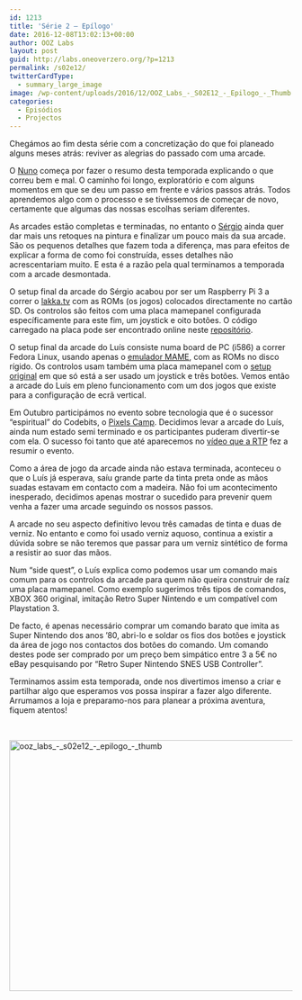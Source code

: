 ```yaml
---
id: 1213
title: 'Série 2 — Epílogo'
date: 2016-12-08T13:02:13+00:00
author: OOZ Labs
layout: post
guid: http://labs.oneoverzero.org/?p=1213
permalink: /s02e12/
twitterCardType:
  - summary_large_image
image: /wp-content/uploads/2016/12/OOZ_Labs_-_S02E12_-_Epilogo_-_Thumb.jpeg
categories:
  - Episódios
  - Projectos
---
```

Chegámos ao fim desta série com a concretização do que foi planeado alguns meses atrás: reviver as alegrias do passado com uma arcade.



O [Nuno](http://labs.oneoverzero.org/equipa/nuno-nunes/) começa por fazer o resumo desta temporada explicando o que correu bem e mal. O caminho foi longo, exploratório e com alguns momentos em que se deu um passo em frente e vários passos atrás. Todos aprendemos algo com o processo e se tivéssemos de começar de novo, certamente que algumas das nossas escolhas seriam diferentes.

As arcades estão completas e terminadas, no entanto o [Sérgio](http://labs.oneoverzero.org/series/serie-2/convidado-especial-sergio-bernardino/) ainda quer dar mais uns retoques na pintura e finalizar um pouco mais da sua arcade. São os pequenos detalhes que fazem toda a diferença, mas para efeitos de explicar a forma de como foi construída, esses detalhes não acrescentariam muito. E esta é a razão pela qual terminamos a temporada com a arcade desmontada.

O setup final da arcade do Sérgio acabou por ser um Raspberry Pi 3 a correr o [lakka.tv](http://lakka.tv) com as ROMs (os jogos) colocados directamente no cartão SD. Os controlos são feitos com uma placa mamepanel configurada específicamente para este fim, um joystick e oito botões. O código carregado na placa pode ser encontrado online neste [repositório](https://github.com/OOZLabs/mamepanel).

O setup final da arcade do Luís consiste numa board de PC (i586) a correr Fedora Linux, usando apenas o [emulador MAME](http://mamedev.org/), com as ROMs no disco rígido. Os controlos usam também uma placa mamepanel com o [setup original](http://vusb.wikidot.com/project:mamepanel) em que só está a ser usado um joystick e três botões. Vemos então a arcade do Luís em pleno funcionamento com um dos jogos que existe para a configuração de ecrã vertical.

Em Outubro participámos no evento sobre tecnologia que é o sucessor &#8220;espiritual&#8221; do Codebits, o [Pixels Camp](https://pixels.camp/). Decidimos levar a arcade do Luís, ainda num estado semi terminado e os participantes puderam divertir-se com ela. O sucesso foi tanto que até aparecemos no [vídeo que a RTP](https://youtu.be/GawH7LpTxZQ?t=7m2s) fez a resumir o evento.

Como a área de jogo da arcade ainda não estava terminada, aconteceu o que o Luís já esperava, saíu grande parte da tinta preta onde as mãos suadas estavam em contacto com a madeira. Não foi um acontecimento inesperado, decidimos apenas mostrar o sucedido para prevenir quem venha a fazer uma arcade seguindo os nossos passos.

A arcade no seu aspecto definitivo levou três camadas de tinta e duas de verniz. No entanto e como foi usado verniz aquoso, continua a existir a dúvida sobre se não teremos que passar para um verniz sintético de forma a resistir ao suor das mãos.

Num &#8220;side quest&#8221;, o Luís explica como podemos usar um comando mais comum para os controlos da arcade para quem não queira construir de raíz uma placa mamepanel. Como exemplo sugerimos três tipos de comandos, XBOX 360 original, imitação Retro Super Nintendo e um compatível com Playstation 3.

De facto, é apenas necessário comprar um comando barato que imita as Super Nintendo dos anos &#8217;80, abri-lo e soldar os fios dos botões e joystick da área de jogo nos contactos dos botões do comando. Um comando destes pode ser comprado por um preço bem simpático entre 3 a 5€ no eBay pesquisando por &#8220;Retro Super Nintendo SNES USB Controller&#8221;.

Terminamos assim esta temporada, onde nos divertimos imenso a criar e partilhar algo que esperamos vos possa inspirar a fazer algo diferente. Arrumamos a loja e preparamo-nos para planear a próxima aventura, fiquem atentos!

&nbsp;

[<img class="aligncenter size-large wp-image-1215" src="http://labs.oneoverzero.org/wp-content/uploads/2016/12/OOZ_Labs_-_S02E12_-_Epilogo_-_Thumb-1024x576.jpeg" alt="ooz_labs_-_s02e12_-_epilogo_-_thumb" width="792" height="446" srcset="http://labs.oneoverzero.org/wp-content/uploads/2016/12/OOZ_Labs_-_S02E12_-_Epilogo_-_Thumb-1024x576.jpeg 1024w, http://labs.oneoverzero.org/wp-content/uploads/2016/12/OOZ_Labs_-_S02E12_-_Epilogo_-_Thumb-300x169.jpeg 300w, http://labs.oneoverzero.org/wp-content/uploads/2016/12/OOZ_Labs_-_S02E12_-_Epilogo_-_Thumb-768x432.jpeg 768w" sizes="(max-width: 792px) 100vw, 792px" />](http://labs.oneoverzero.org/wp-content/uploads/2016/12/OOZ_Labs_-_S02E12_-_Epilogo_-_Thumb.jpeg)